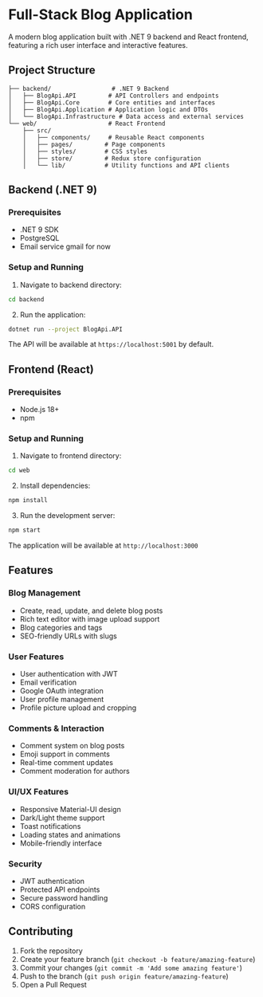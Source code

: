 # Full-Stack Blog Application

A modern blog application built with .NET 9 backend and React frontend, featuring a rich user interface and interactive features.

## Project Structure

```
├── backend/                 # .NET 9 Backend
│   ├── BlogApi.API         # API Controllers and endpoints
│   ├── BlogApi.Core        # Core entities and interfaces
│   ├── BlogApi.Application # Application logic and DTOs
│   └── BlogApi.Infrastructure # Data access and external services
└── web/                    # React Frontend
    ├── src/
    │   ├── components/     # Reusable React components
    │   ├── pages/         # Page components
    │   ├── styles/        # CSS styles
    │   ├── store/         # Redux store configuration
    │   └── lib/           # Utility functions and API clients
```

## Backend (.NET 9)

### Prerequisites
- .NET 9 SDK
- PostgreSQL
- Email service gmail for now

### Setup and Running

1. Navigate to backend directory:
```bash
cd backend
```

2. Run the application:
```bash
dotnet run --project BlogApi.API
```

The API will be available at `https://localhost:5001` by default.


## Frontend (React)

### Prerequisites
- Node.js 18+
- npm

### Setup and Running

1. Navigate to frontend directory:
```bash
cd web
```

2. Install dependencies:
```bash
npm install
```

3. Run the development server:
```bash
npm start
```

The application will be available at `http://localhost:3000`

## Features

### Blog Management
- Create, read, update, and delete blog posts
- Rich text editor with image upload support
- Blog categories and tags
- SEO-friendly URLs with slugs

### User Features
- User authentication with JWT
- Email verification
- Google OAuth integration
- User profile management
- Profile picture upload and cropping

### Comments & Interaction
- Comment system on blog posts
- Emoji support in comments
- Real-time comment updates
- Comment moderation for authors

### UI/UX Features
- Responsive Material-UI design
- Dark/Light theme support
- Toast notifications
- Loading states and animations
- Mobile-friendly interface

### Security
- JWT authentication
- Protected API endpoints
- Secure password handling
- CORS configuration

## Contributing

1. Fork the repository
2. Create your feature branch (`git checkout -b feature/amazing-feature`)
3. Commit your changes (`git commit -m 'Add some amazing feature'`)
4. Push to the branch (`git push origin feature/amazing-feature`)
5. Open a Pull Request
